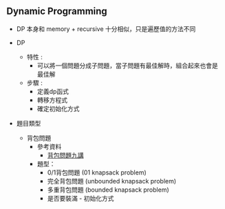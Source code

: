 ## Dynamic Programming

* DP 本身和 memory + recursive 十分相似，只是遍歷值的方法不同

* DP
    * 特性 :
        * 可以將一個問題分成子問題，當子問題有最佳解時，組合起來也會是最佳解
    * 步驟 :
        * 定義dp函式
        * 轉移方程式
        * 確定初始化方式
    
    
* 題目類型
    * 背包問題
        * 參考資料 
            * [背包問題九講](http://www2.lssh.tp.edu.tw/~hlf/class-1/lang-c/DP.pdf)
        * 題型：
            * 0/1背包問題 (01 knapsack problem)
            * 完全背包問題 (unbounded knapsack problem)
            * 多重背包問題 (bounded knapsack problem)
            * 是否要裝滿 - 初始化方式
